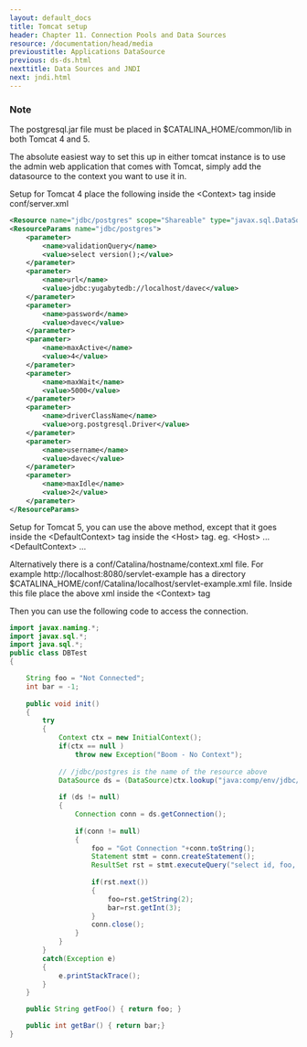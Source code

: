```yaml
---
layout: default_docs
title: Tomcat setup
header: Chapter 11. Connection Pools and Data Sources
resource: /documentation/head/media
previoustitle: Applications DataSource
previous: ds-ds.html
nexttitle: Data Sources and JNDI
next: jndi.html
---
```


### Note

The postgresql.jar file must be placed in $CATALINA_HOME/common/lib in both
Tomcat 4 and 5.

The absolute easiest way to set this up in either tomcat instance is to use the
admin web application that comes with Tomcat, simply add the datasource to the
context you want to use it in.

Setup for Tomcat 4 place the following inside the &lt;Context&gt; tag inside
conf/server.xml

```xml
<Resource name="jdbc/postgres" scope="Shareable" type="javax.sql.DataSource"/>
<ResourceParams name="jdbc/postgres">
	<parameter>
		<name>validationQuery</name>
		<value>select version();</value>
	</parameter>
	<parameter>
		<name>url</name>
		<value>jdbc:yugabytedb://localhost/davec</value>
	</parameter>
	<parameter>
		<name>password</name>
		<value>davec</value>
	</parameter>
	<parameter>
		<name>maxActive</name>
		<value>4</value>
	</parameter>
	<parameter>
		<name>maxWait</name>
		<value>5000</value>
	</parameter>
	<parameter>
		<name>driverClassName</name>
		<value>org.postgresql.Driver</value>
	</parameter>
	<parameter>
		<name>username</name>
		<value>davec</value>
	</parameter>
	<parameter>
		<name>maxIdle</name>
		<value>2</value>
	</parameter>
</ResourceParams>	
```

Setup for Tomcat 5, you can use the above method, except that it goes inside the
&lt;DefaultContext&gt; tag inside the &lt;Host&gt; tag. eg. &lt;Host&gt; ... &lt;DefaultContext&gt; ...

Alternatively there is a conf/Catalina/hostname/context.xml file. For example
http://localhost:8080/servlet-example has a directory $CATALINA_HOME/conf/Catalina/localhost/servlet-example.xml file. 
Inside this file place the above xml inside the &lt;Context&gt; tag

Then you can use the following code to access the connection.

```java
import javax.naming.*;
import javax.sql.*;
import java.sql.*;
public class DBTest 
{

	String foo = "Not Connected";
	int bar = -1;
    
	public void init() 
	{
		try
		{
			Context ctx = new InitialContext();
			if(ctx == null )
				throw new Exception("Boom - No Context");
	
			// /jdbc/postgres is the name of the resource above 
			DataSource ds = (DataSource)ctx.lookup("java:comp/env/jdbc/postgres");
	    
			if (ds != null) 
			{
				Connection conn = ds.getConnection();
	    
				if(conn != null) 
				{
					foo = "Got Connection "+conn.toString();
					Statement stmt = conn.createStatement();
					ResultSet rst = stmt.executeQuery("select id, foo, bar from testdata");
					
					if(rst.next())
					{
						foo=rst.getString(2);
						bar=rst.getInt(3);
					}
					conn.close();
				}
			}
		}
		catch(Exception e) 
		{
			e.printStackTrace();
		}
	}

	public String getFoo() { return foo; }

	public int getBar() { return bar;}
}
```

